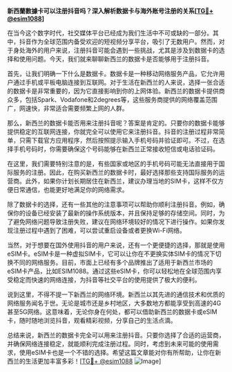 **新西蘭數據卡可以注册抖音吗？深入解析数据卡与海外账号注册的关系[[TG💪+ @esim1088](https://t.me/s/esim1088)]**

在当今这个数字时代，社交媒体平台已经成为我们生活中不可或缺的一部分。其中，抖音作为全球范围内备受欢迎的短视频分享平台，吸引了无数用户。然而，对于身处海外的用户来说，注册抖音可能会遇到一些挑战，尤其是涉及到数据卡的选择和使用问题。今天，我们就来聊聊新西兰的数据卡是否能够用于注册抖音。

首先，让我们明确一下什么是数据卡。数据卡是一种移动网络服务产品，它允许用户通过手机或平板电脑连接到互联网。对于生活在新西兰的人来说，选择一张合适的数据卡是非常重要的，因为它直接影响到你的上网体验。新西兰的数据卡提供商众多，包括Spark、Vodafone和2degrees等，这些服务商提供的网络覆盖范围广，网速快，非常适合需要频繁上网的人群。

那么，新西兰的数据卡能否用来注册抖音呢？答案是肯定的。只要你的数据卡能够提供稳定的互联网连接，你就完全可以使用它来注册抖音。抖音的注册过程非常简单，只需下载官方应用程序，然后按照提示输入手机号码并验证即可。不过，在选择手机号码时，你需要确保这个号码能够在新西兰正常接收短信或电话验证码。

在这里，我们需要特别注意的是，有些国家或地区的手机号码可能无法直接用于国际服务的注册。因此，在购买新西兰的数据卡时，最好选择那些支持国际服务的运营商。此外，如果你计划长期居住在新西兰，建议办理当地的SIM卡，这样不仅方便日常通信，也能更好地满足你的网络需求。

除了数据卡的选择，还有一些其他的注意事项可以帮助你顺利注册抖音。例如，确保你的设备已经安装了最新的操作系统版本，并且保持足够的存储空间。同时，为了避免网络问题导致注册失败，建议在网络环境较好的情况下进行操作。如果你发现注册过程中遇到了困难，可以尝试重启设备或者更换Wi-Fi网络。

当然，对于想要在国外使用抖音的用户来说，还有一个更便捷的选择，那就是使用eSIM卡。eSIM卡是一种虚拟SIM卡，它可以让你在不更换实体SIM卡的情况下切换不同的网络服务。目前，市面上已经有多个品牌推出了适用于新西兰市场的eSIM卡产品，比如ESIM1088。通过这些eSIM卡，你可以轻松地在全球范围内享受稳定而快速的网络连接，为抖音等社交平台的使用提供了极大的便利。

说到这里，不得不提一下新西兰的网络环境。新西兰以其先进的通信技术和优质的网络服务闻名于世。无论是城市还是乡村地区，大多数地方都能享受到高速的4G甚至5G网络。这意味着，无论你身在何处，都可以借助新西兰的数据卡或eSIM卡，随时随地浏览抖音，观看精彩视频，分享自己的生活点滴。

总结来说，新西兰的数据卡完全可以用来注册抖音。只要你选择了合适的运营商，并确保网络连接稳定，就能顺利完成注册过程。同时，考虑到未来可能的使用需求，使用eSIM卡也是一个不错的选择。希望这篇文章能对你有所帮助，让你在新西兰的生活更加丰富多彩！[[TG💪+ @esim1088](https://t.me/s/esim1088) ![Image](https://i.postimg.cc/4NQfJmqS/Snipaste-2025-05-13-00-14-12.png)]